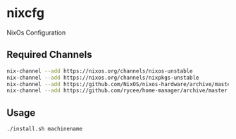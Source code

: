 # nixcfg
NixOs Configuration

## Required Channels

```sh
nix-channel --add https://nixos.org/channels/nixos-unstable
nix-channel --add https://nixos.org/channels/nixpkgs-unstable
nix-channel --add https://github.com/NixOS/nixos-hardware/archive/master.tar.gz nixos-hardware
nix-channel --add https://github.com/rycee/home-manager/archive/master.tar.gz home-manager
```

## Usage

```
./install.sh machinename
```
